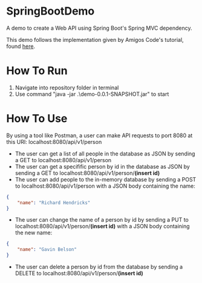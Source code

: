 # SpringBootDemo
A demo to create a Web API using Spring Boot's Spring MVC dependency.

This demo follows the implementation given by Amigos Code's tutorial, found [here](https://www.youtube.com/watch?v=vtPkZShrvXQ).

# How To Run
1. Navigate into repository folder in terminal
2. Use command "java -jar .\demo-0.0.1-SNAPSHOT.jar" to start

# How To Use
By using a tool like Postman, a user can make API requests to port 8080 at this URI: localhost:8080/api/v1/person
- The user can get a list of all people in the database as JSON by sending a GET to localhost:8080/api/v1/person
- The user can get a specifific person by id in the database as JSON by sending a GET to localhost:8080/api/v1/person/**(insert id)**
- The user can add people to the in-memory database by sending a POST to localhost:8080/api/v1/person with a JSON body containing the name:
```json
{
	"name": "Richard Hendricks"
}
```
- The user can change the name of a person by id by sending a PUT to localhost:8080/api/v1/person/**(insert id)** with a JSON body containing the new name:
```json
{
	"name": "Gavin Belson"
}
```
- The user can delete a person by id from the database by sending a DELETE to localhost:8080/api/v1/person/**(insert id)**

